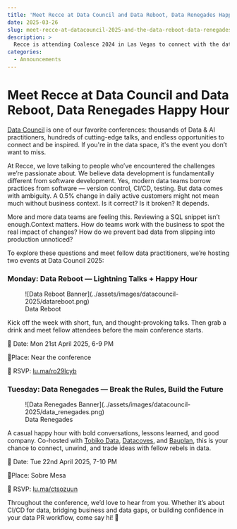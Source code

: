 ```yaml
---
title: 'Meet Recce at Data Council and Data Reboot, Data Renegades Happy Hour'
date: 2025-03-26
slug: meet-recce-at-datacouncil-2025-and-the-data-reboot-data-renegades-happy-hour
description: >
  Recce is attending Coalesce 2024 in Las Vegas to connect with the data community and discuss solutions for data quality, impact analysis, and improving the data PR review process. We are also co-hosting the Data Renegade Happy Hour, a fun networking event with data companies like Tobiko, Cube, Paradime.io, Datacoves, and Steep.
categories:
  - Announcements
---
```

# Meet Recce at Data Council and Data Reboot, Data Renegades Happy Hour
[Data Council](https://www.datacouncil.ai/bay-2025) is one of our favorite conferences: thousands of Data & AI practitioners, hundreds of cutting-edge talks, and endless opportunities to connect and be inspired. If you're in the data space, it's the event you don’t want to miss.

At Recce, we love talking to people who’ve encountered the challenges we’re passionate about. We believe data development is fundamentally different from software development. Yes, modern data teams borrow practices from software — version control, CI/CD, testing. But data comes with ambiguity. A 0.5% change in daily active customers might not mean much without business context. Is it correct? Is it broken? It depends.

<!-- more -->

More and more data teams are feeling this. Reviewing a SQL snippet isn’t enough.Context matters. How do teams work with the business to spot the real impact of changes? How do we prevent bad data from slipping into production unnoticed?

To explore these questions and meet fellow data practitioners, we’re hosting two events at Data Council 2025:

### Monday: Data Reboot — Lightning Talks + Happy Hour
<figure markdown="span">
  ![Data Reboot Banner](../assets/images/datacouncil-2025/datareboot.png)
  <figcaption>Data Reboot</figcaption>
</figure>

Kick off the week with short, fun, and thought-provoking talks. Then grab a drink and meet fellow attendees before the main conference starts.

📅 Date: Mon 21st April 2025, 6-9 PM

📍Place: Near the conference

 🎫 RSVP: [lu.ma/ro29lcyb](https://lu.ma/ro29lcyb)



### Tuesday: Data Renegades — Break the Rules, Build the Future
<figure markdown="span">
  ![Data Renegades Banner](../assets/images/datacouncil-2025/data_renegades.png)
  <figcaption>Data Renegades</figcaption>
</figure>


A casual happy hour with bold conversations, lessons learned, and good company. Co-hosted with [Tobiko Data](https://tobikodata.com/), [Datacoves](https://datacoves.com/), and [Bauplan](https://www.bauplanlabs.com/), this is your chance to connect, unwind, and trade ideas with fellow rebels in data.

📅 Date: Tue 22nd April 2025, 7-10 PM

📍Place: Sobre Mesa

🎫 RSVP: [lu.ma/ctsozuun](https://lu.ma/ctsozuun)



Throughout the conference, we’d love to hear from you. Whether it’s about CI/CD for data, bridging business and data gaps, or building confidence in your data PR workflow, come say hi! 👋

